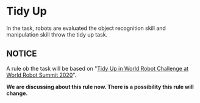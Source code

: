 # Tidy Up
In the task, robots are evaluated the object recognition skill and manipulation skill throw the tidy up task.

## NOTICE
A rule ob the task will be based on "[Tidy Up in World Robot Challenge at World Robot Summit 2020](https://worldrobotsummit.org/en/)".

**We are discussing about this rule now. There is a possibility this rule will change.**
